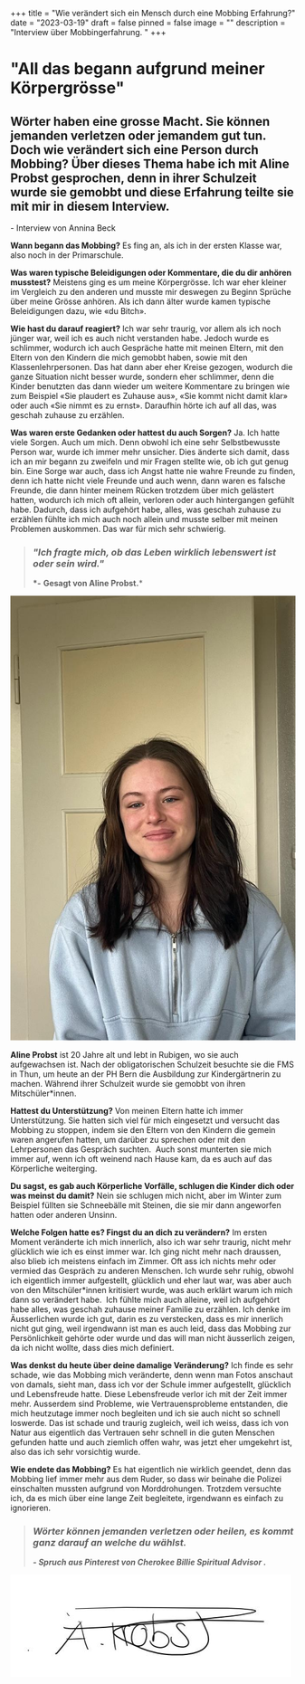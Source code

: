 +++
title = "Wie verändert sich ein Mensch durch eine Mobbing Erfahrung?"
date = "2023-03-19"
draft = false
pinned = false
image = ""
description = "Interview über Mobbingerfahrung. "
+++
# **"All das begann aufgrund meiner Körpergrösse"**

## **Wörter haben eine grosse Macht. Sie können jemanden verletzen oder jemandem gut tun. Doch wie verändert sich eine Person durch Mobbing? Über dieses Thema habe ich mit Aline Probst gesprochen, denn in ihrer Schulzeit wurde sie gemobbt und diese Erfahrung teilte sie mit mir in diesem Interview.**

\- Interview von Annina Beck                                                                                                                                                            

**Wann begann das Mobbing?**                                                                                                                                   Es fing an, als ich in der ersten Klasse war, also noch in der Primarschule.

**Was waren typische Beleidigungen oder Kommentare, die du dir anhören musstest?**                            Meistens ging es um meine Körpergrösse. Ich war eher kleiner im Vergleich zu den anderen und musste mir deswegen zu Beginn Sprüche über meine Grösse anhören. Als ich dann älter wurde kamen typische Beleidigungen dazu, wie «du Bitch».

**Wie hast du darauf reagiert?**                                                                                                                                  Ich war sehr traurig, vor allem als ich noch jünger war, weil ich es auch nicht verstanden habe. Jedoch wurde es schlimmer, wodurch ich auch Gespräche hatte mit meinen Eltern, mit den Eltern von den Kindern die mich gemobbt haben, sowie mit den Klassenlehrpersonen. Das hat dann aber eher Kreise gezogen, wodurch die ganze Situation nicht besser wurde, sondern eher schlimmer, denn die Kinder benutzten das dann wieder um weitere Kommentare zu bringen wie zum Beispiel «Sie plaudert es Zuhause aus», «Sie kommt nicht damit klar» oder auch «Sie nimmt es zu ernst». Daraufhin hörte ich auf all das, was geschah zuhause zu erzählen.

**Was waren erste Gedanken oder hattest du auch Sorgen?**                                                                                                                                                           Ja. Ich hatte viele Sorgen. Auch um mich. Denn obwohl ich eine sehr Selbstbewusste Person war, wurde ich immer mehr unsicher. Dies änderte sich damit, dass ich an mir begann zu zweifeln und mir Fragen stellte wie, ob ich gut genug bin. Eine Sorge war auch, dass ich Angst hatte nie wahre Freunde zu finden, denn ich hatte nicht viele Freunde und auch wenn, dann waren es falsche Freunde, die dann hinter meinem Rücken trotzdem über mich gelästert hatten, wodurch ich mich oft allein, verloren oder auch hintergangen gefühlt habe. Dadurch, dass ich aufgehört habe, alles, was geschah zuhause zu erzählen fühlte ich mich auch noch allein und musste selber mit meinen Problemen auskommen. Das war für mich sehr schwierig.



> ### ***"Ich fragte mich, ob das Leben wirklich lebenswert ist oder sein wird."***
>
> **\*-**  **Gesagt von Aline Probst.***

![Foto von Aline Probst.](76812b26-811d-442b-88cd-ffe7de09cfc8.jpeg)

**Aline Probst** ist 20 Jahre alt und lebt in Rubigen, wo sie auch aufgewachsen ist. Nach der obligatorischen Schulzeit besuchte sie die FMS in Thun, um heute an der PH Bern die Ausbildung zur Kindergärtnerin zu machen. Während ihrer Schulzeit wurde sie gemobbt von ihren Mitschüler*innen.

**Hattest du Unterstützung?**                                                                                                                                    Von meinen Eltern hatte ich immer Unterstützung. Sie hatten sich viel für mich eingesetzt und versucht das Mobbing zu stoppen, indem sie den Eltern von den Kindern die gemein waren angerufen hatten, um darüber zu sprechen oder mit den Lehrpersonen das Gespräch suchten.  Auch sonst munterten sie mich immer auf, wenn ich oft weinend nach Hause kam, da es auch auf das Körperliche weiterging.

**Du sagst, es gab auch Körperliche Vorfälle, schlugen die Kinder dich oder was meinst du damit?**                                                                                                                            Nein sie schlugen mich nicht, aber im Winter zum Beispiel füllten sie Schneebälle mit Steinen, die sie mir dann angeworfen hatten oder anderen Unsinn.

**Welche Folgen hatte es? Fingst du an dich zu verändern?**                                                                                   Im ersten Moment veränderte ich mich innerlich, also ich war sehr traurig, nicht mehr glücklich wie ich es einst immer war. Ich ging nicht mehr nach draussen, also blieb ich meistens einfach im Zimmer. Oft ass ich nichts mehr oder vermied das Gespräch zu anderen Menschen. Ich wurde sehr ruhig, obwohl ich eigentlich immer aufgestellt, glücklich und eher laut war, was aber auch von den Mitschüler*innen kritisiert wurde, was auch erklärt warum ich mich dann so verändert habe.  Ich fühlte mich auch alleine, weil ich aufgehört habe alles, was geschah zuhause meiner Familie zu erzählen. Ich denke im Äusserlichen wurde ich gut, darin es zu verstecken, dass es mir innerlich nicht gut ging, weil irgendwann ist man es auch leid, dass das Mobbing zur Persönlichkeit gehörte oder wurde und das will man nicht äusserlich zeigen, da ich nicht wollte, dass dies mich definiert.

**Was denkst du heute über deine damalige Veränderung?**                                                                                  Ich finde es sehr schade, wie das Mobbing mich veränderte, denn wenn man Fotos anschaut von damals, sieht man, dass ich vor der Schule immer aufgestellt, glücklich und Lebensfreude hatte. Diese Lebensfreude verlor ich mit der Zeit immer mehr. Ausserdem sind Probleme, wie Vertrauensprobleme entstanden, die mich heutzutage immer noch begleiten und ich sie auch nicht so schnell loswerde. Das ist schade und traurig zugleich, weil ich weiss, dass ich von Natur aus eigentlich das Vertrauen sehr schnell in die guten Menschen gefunden hatte und auch ziemlich offen wahr, was jetzt eher umgekehrt ist, also das ich sehr vorsichtig wurde.

**Wie endete das Mobbing?**                                                                                                                                           Es hat eigentlich nie wirklich geendet, denn das Mobbing lief immer mehr aus dem Ruder, so dass wir beinahe die Polizei einschalten mussten aufgrund von Morddrohungen. Trotzdem versuchte ich, da es mich über eine lange Zeit begleitete, irgendwann es einfach zu ignorieren.



> ### ***Wörter können jemanden verletzen oder heilen, es kommt ganz darauf an welche du wählst.***
>
> ***\- Spruch aus Pinterest von Cherokee Billie Spiritual Advisor .***

![Aline Probst hat das Interview gut geheissen mit dieser Unterschrift.](633f24ed-58ce-4f66-852e-96c1e7a73c5a.jpeg)